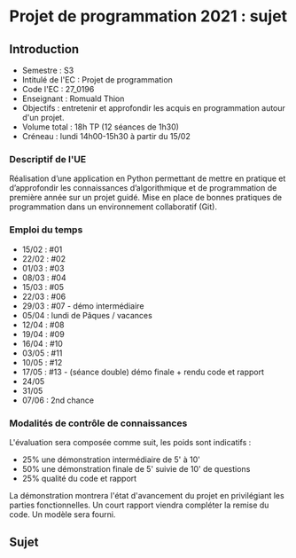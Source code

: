 Projet de programmation 2021 : sujet
====================================

Introduction
------------

* Semestre : S3
* Intitulé de l'EC : Projet de programmation
* Code l'EC : 27_0196
* Enseignant : Romuald Thion
* Objectifs : entretenir et approfondir les acquis en programmation autour d'un projet.
* Volume total : 18h TP (12 séances de 1h30)
* Créneau : lundi 14h00-15h30 à partir du 15/02

### Descriptif de l'UE

Réalisation d’une application en Python permettant de mettre en pratique et d’approfondir les connaissances d’algorithmique et de programmation de première année sur un projet guidé.
Mise en place de bonnes pratiques de programmation dans un environnement collaboratif (Git).

### Emploi du temps

* 15/02 : #01
* 22/02 : #02
* 01/03 : #03
* 08/03 : #04
* 15/03 : #05
* 22/03 : #06
* 29/03 : #07 - démo intermédiaire
* 05/04 : lundi de Pâques / vacances
* 12/04 : #08
* 19/04 : #09
* 16/04 : #10
* 03/05 : #11
* 10/05 : #12
* 17/05 : #13 - (séance double) démo finale + rendu code et rapport
* 24/05
* 31/05
* 07/06 : 2nd chance

### Modalités de contrôle de connaissances

L'évaluation sera composée comme suit, les poids sont indicatifs :

- 25% une démonstration intermédiaire de 5' à 10' 
- 50% une démonstration finale de 5' suivie de 10' de questions
- 25% qualité du code et rapport

La démonstration montrera l'état d'avancement du projet en privilégiant les parties fonctionnelles.
Un court rapport viendra compléter la remise du code. Un modèle sera fourni.


Sujet
-----

































